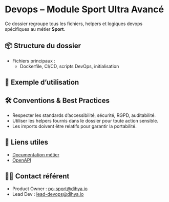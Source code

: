 # Devops – Module Sport Ultra Avancé

Ce dossier regroupe tous les fichiers, helpers et logiques devops spécifiques au métier **Sport**.

## 📦 Structure du dossier
- Fichiers principaux :
  - Dockerfile, CI/CD, scripts DevOps, initialisation


## 🚀 Exemple d’utilisation


## 🛠️ Conventions & Best Practices
- Respecter les standards d’accessibilité, sécurité, RGPD, auditabilité.
- Utiliser les helpers fournis dans le dossier pour toute action sensible.
- Les imports doivent être relatifs pour garantir la portabilité.

## 🔗 Liens utiles
- [Documentation métier](../../docs/DOC.md)
- [OpenAPI](../../docs/openapi.yaml)

## 👩‍💻 Contact référent
- Product Owner : po-sport@dihya.io
- Lead Dev : lead-devops@dihya.io